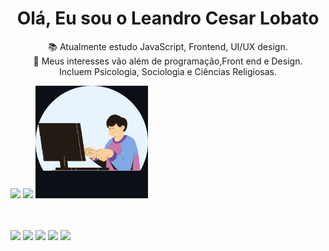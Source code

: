 <div align="center">
 
# Olá, Eu sou o **Leandro Cesar Lobato** 
 
  📚 Atualmente estudo JavaScript, Frontend, UI/UX design.<br>
  👀 Meus interesses vão além de programação,Front end e Design.<br>Incluem Psicologia, Sociologia e Ciências Religiosas.
</div>
<div>
<img height="180em" src="https://github-readme-stats.vercel.app/api?username=lecelo&show_icons=truese&theme=algolia&border_color=0000ff&include_all_commits=true&count_private=true"/>

<img height="180em" src="https://github-readme-stats.vercel.app/api/top-langs/?username=lecelo&layout-compact&border_color=0000ff&langs_count-16&theme=algolia"/>

<img src="digitador200.gif" height = "180em">
 </div>
 <br>
 <br>
  <p>
    <a href="mailto:lecelostudio@gmail.com" terget="_blank"><img src="https://img.shields.io/badge/Gmail-D14836?style=for-the-badge&logo=gmail&logoColor=white"></a>
    <a href="https://api.whatsapp.com/send?l=pt-BR&phone=5541998270052&text=Github" terget="_blank"><img src="https://img.shields.io/badge/WhatsApp-25D366?style=for-the-badge&logo=whatsapp&logoColor=white"></a>
    <a href="https://www.facebook.com/leandro.lobato" terget="_blank"><img src="https://img.shields.io/badge/Facebook-1877F2?style=for-the-badge&logo=facebook&logoColor=white"></a>
   <a href="https://www.instagram.com/lecelo.lobato" terget="_blank"><img src="https://img.shields.io/badge/Instagram-E4405F?style=for-the-badge&logo=instagram&logoColor=white"></a>
    <a href="https://www.linkedin.com/in/leandro-cesar-lobato-8b0a8196" terget="_blank"><img src="https://img.shields.io/badge/LinkedIn-0077B5?style=for-the-badge&logo=linkedin&logoColor=white"></a>
   
  </p>
  </div>
 
  

</div>
 


<!---
LeCeLo/LeCeLo is a ✨ special ✨ repository because its `README.md` (this file) appears on your GitHub profile.
You can click the Preview link to take a look at your changes.
--->
